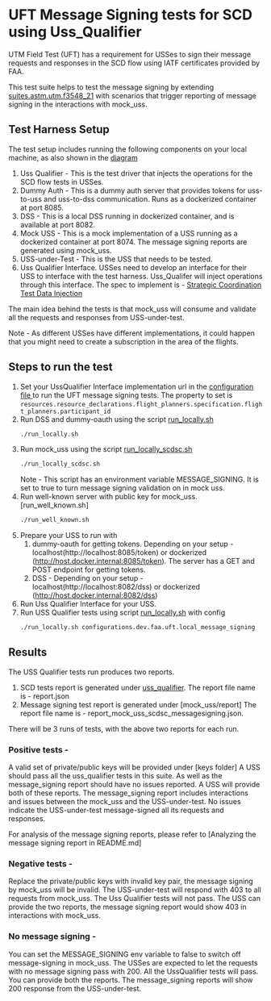 # UFT Message Signing tests for SCD using Uss_Qualifier

UTM Field Test (UFT) has a requirement for USSes to sign their message requests
and responses in the SCD flow using IATF certificates provided by FAA.

This test suite helps to test the message signing by extending [suites.astm.utm.f3548_21](../../../astm/utm/f3548_21.yaml)
with scenarios that trigger reporting of message signing in the interactions with mock_uss.

## Test Harness Setup

The test setup includes running the following components on your local machine, as also shown in the [diagram](./InterUss%20Test%20Harness%20With%20Message%20Signing.png)

1. Uss Qualifier - This is the test driver that injects the operations for the SCD flow tests in USSes.
2. Dummy Auth - This is a dummy auth server that provides tokens for uss-to-uss and uss-to-dss communication. Runs as a dockerized container at port 8085.
3. DSS - This is a local DSS running in dockerized container, and is available at port 8082.
4. Mock USS - This is a mock implementation of a USS running as a dockerized container at port 8074. The message signing reports are generated using mock_uss.
5. USS-under-Test - This is the USS that needs to be tested.
6. Uss Qualifier Interface. USSes need to develop an interface for their USS
to interface with the test harness. Uss_Qualifer will inject operations through this interface. The spec to
implement is - [Strategic Coordination Test Data Injection](https://github.com/interuss/automated_testing_interfaces/blob/fa3a5f544161c408f50255630a23b670c74a67d1/scd/v1/scd.yaml)

The main idea behind the tests is that mock_uss will consume and validate all the requests and responses from USS-under-test.

Note - As different USSes have different implementations, it could happen that you might need to create a subscription in the area of the flights.

## Steps to run the test

1. Set your UssQualifier Interface implementation url in the [configuration file ](../../../../configurations/dev/faa/uft/local_message_signing.yaml )to run the UFT message signing tests.
The property to set is `resources.resource_declarations.flight_planners.specification.flight_planners.participant_id`
2. Run DSS and dummy-oauth using the script [run_locally.sh](../../../../../../build/dev/run_locally.sh)
    ```bash
    ./run_locally.sh
    ```
3. Run mock_uss using the script [run_locally_scdsc.sh](../../../../../mock_uss/run_locally_scdsc.sh)
    ```bash
   ./run_locally_scdsc.sh
    ```
   Note - This script has an environment variable MESSAGE_SIGNING. It is set to true to turn message signing validation on in mock uss.
4. Run well-known server with public key for mock_uss. [run_well_known.sh]
    ```bash
   ./run_well_known.sh
   ```
5. Prepare your USS to run with
   1. dummy-oauth for getting tokens. Depending on your setup - localhost(http://localhost:8085/token) or dockerized (http://host.docker.internal:8085/token). The server has a GET and POST endpoint for getting tokens.
   2. DSS - Depending on your setup - localhost(http://localhost:8082/dss) or dockerized (http://host.docker.internal:8082/dss)
6. Run Uss Qualifier Interface for your USS.
7. Run USS Qualifier tests using script [run_locally.sh](../../../../../uss_qualifier/run_locally.sh) with config
    ```bash
   ./run_locally.sh configurations.dev.faa.uft.local_message_signing
   ```

## Results

The USS Qualifier tests run produces two reports.
1. SCD tests report is generated under [uss_qualifier](../../../../../uss_qualifier).
The report file name is - report.json
2. Message signing test report is generated under [mock_uss/report]
The report file name is - report_mock_uss_scdsc_messagesigning.json.

There will be 3 runs of tests, with the above two reports for each run.

### Positive tests -
A valid set of private/public keys will be provided under [keys folder]
A USS should pass all the uss_qualifier tests in this suite.
As well as the message_signing report should have no issues reported. A USS will provide both of these reports.
The message_signing report includes interactions and issues between the mock_uss and the USS-under-test.
No issues indicate the USS-under-test message-signed all its requests and responses.

For analysis of the message signing reports, please refer to [Analyzing the message signing report in README.md]

### Negative tests -
Replace the private/public keys with invalid key pair, the message signing by mock_uss will be invalid.
The USS-under-test will respond with 403 to all requests from mock_uss. The Uss Qualifier tests will not pass.
The USS can provide the two reports, the message signing report would show 403 in interactions with mock_uss.

### No message signing -
You can set the MESSAGE_SIGNING env variable to false to switch off message-signing in mock_uss.
The USSes are expected to let the requests with no message signing pass with 200. All the UssQualifier tests will pass.
You can provide both the reports. The message_signing reports will show 200 response from the USS-under-test.
